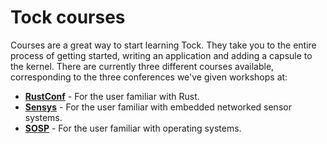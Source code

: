 Tock courses
==================

Courses are a great way to start learning Tock. They take you to the entire
process of getting started, writing an application and adding a capsule to the
kernel. There are currently three different courses available, corresponding to
the three conferences we've given workshops at:

- **[RustConf](rustconf)** - For the user familiar with Rust.
- **[Sensys](sensys)** - For the user familiar with embedded networked sensor
  systems.
- **[SOSP](sosp)** - For the user familiar with operating systems.

